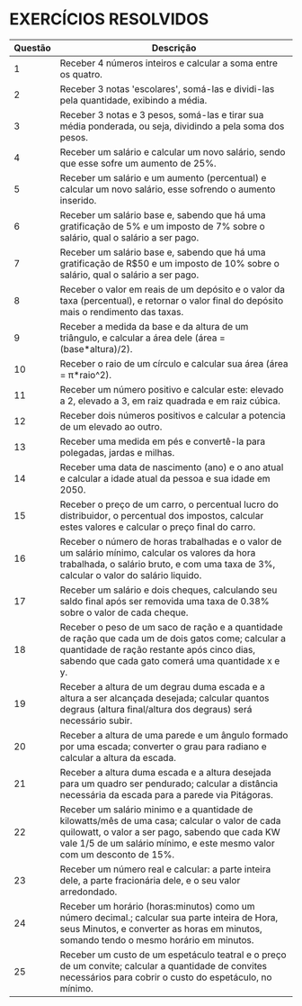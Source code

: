 
# EXERCÍCIOS RESOLVIDOS

| Questão | Descrição |
| ------- | --------- |
| 1       | Receber 4 números inteiros e calcular a soma entre os quatro. |
| 2       | Receber 3 notas 'escolares', somá-las e dividi-las pela quantidade, exibindo a média.|
| 3       | Receber 3 notas e 3 pesos, somá-las e tirar sua média ponderada, ou seja, dividindo a pela soma dos pesos.|
| 4       | Receber um salário e calcular um novo salário, sendo que esse sofre um aumento de 25%.|
| 5       | Receber um salário e um aumento (percentual) e calcular um novo salário, esse sofrendo o aumento inserido. |
| 6       | Receber um salário base e, sabendo que há uma gratificação de 5% e um imposto de 7% sobre o salário, qual o salário a ser pago. |
| 7       | Receber um salário base e, sabendo que há uma gratificação de R$50 e um imposto de 10% sobre o salário, qual o salário a ser pago. |
| 8       | Receber o valor em reais de um depósito e o valor da taxa (percentual), e retornar o valor final do depósito mais o rendimento das taxas. |
| 9       | Receber a medida da base e da altura de um triângulo, e calcular a área dele (área = (base*altura)/2). |
| 10       | Receber o raio de um círculo e calcular sua área (área = π*raio^2). |
| 11       | Receber um número positivo e calcular este: elevado a 2, elevado a 3, em raiz quadrada e em raiz cúbica. |
| 12       | Receber dois números positivos e calcular a potencia de um elevado ao outro. |
| 13       | Receber uma medida em pés e convertê-la para polegadas, jardas e milhas. |
| 14       | Receber uma data de nascimento (ano) e o ano atual e calcular a idade atual da pessoa e sua idade em 2050. |
| 15       | Receber o preço de um carro, o percentual lucro do distribuidor, o percentual dos impostos, calcular estes valores e calcular o preço final do carro. |
| 16       | Receber o número de horas trabalhadas e o valor de um salário mínimo, calcular os valores da hora trabalhada, o salário bruto, e com uma taxa de 3%, calcular o valor do salário liquido. |
| 17       | Receber um salário e dois cheques, calculando seu saldo final após ser removida uma taxa de 0.38% sobre o valor de cada cheque. |
| 18       | Receber o peso de um saco de ração e a quantidade de ração que cada um de dois gatos come; calcular a quantidade de ração restante após cinco dias, sabendo que cada gato comerá uma quantidade x e y. |
| 19       | Receber a altura de um degrau duma escada e a altura a ser alcançada desejada; calcular quantos degraus (altura final/altura dos degraus) será necessário subir. |
| 20       | Receber a altura de uma parede e um ângulo formado por uma escada; converter o grau para radiano e calcular a altura da escada. |
| 21       | Receber a altura duma escada e a altura desejada para um quadro ser pendurado; calcular a distância necessária da escada para a parede via Pitágoras. |
| 22       | Receber um salário minimo e a quantidade de kilowatts/mês de uma casa; calcular o valor de cada quilowatt, o valor a ser pago, sabendo que cada KW vale 1/5 de um salário mínimo, e este mesmo valor com um desconto de 15%. |
| 23       | Receber um número real e calcular: a parte inteira dele, a parte fracionária dele, e o seu valor arredondado. |
| 24       | Receber um horário (horas:minutos) como um número decimal.; calcular sua parte inteira de Hora, seus Minutos, e converter as horas em minutos, somando tendo o mesmo horário em minutos. |
| 25       | Receber um custo de um espetáculo teatral e o preço de um convite; calcular a quantidade de convites necessários para cobrir o custo do espetáculo, no mínimo. |

